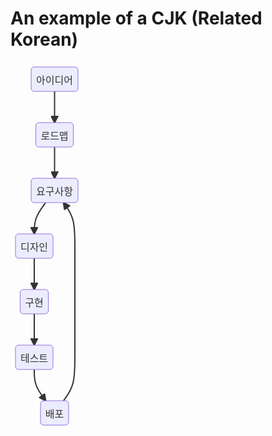 # An example of a CJK (Related Korean)

<svg fill="#333" aria-labelledby="chart-title-a chart-desc-a" font-family="&quot;trebuchet ms&quot;,verdana,arial,sans-serif" font-size="16px" style="max-width:116px" viewBox="-8 -8 116 589">
  <marker id="a" fill="#333" stroke="#333" markerHeight="12" markerUnits="userSpaceOnUse" markerWidth="12" orient="auto" refX="9" refY="5" viewBox="0 0 10 10">
    <path stroke-dasharray="1,0" d="m0 0 10 5-10 5z"/>
  </marker>
  <marker fill="#333" stroke="#333" markerHeight="12" markerUnits="userSpaceOnUse" markerWidth="12" orient="auto" refX="0" refY="5" viewBox="0 0 10 10">
    <path stroke-dasharray="1,0" d="m0 5 10 5V0z"/>
  </marker>
  <marker fill="#333" stroke="#333" markerHeight="11" markerUnits="userSpaceOnUse" markerWidth="11" orient="auto" refX="11" refY="5" viewBox="0 0 10 10">
    <circle cx="5" cy="5" r="5" stroke-dasharray="1,0"/>
  </marker>
  <marker fill="#333" stroke="#333" markerHeight="11" markerUnits="userSpaceOnUse" markerWidth="11" orient="auto" refX="-1" refY="5" viewBox="0 0 10 10">
    <circle cx="5" cy="5" r="5" stroke-dasharray="1,0"/>
  </marker>
  <marker fill="#333" stroke="#333" markerHeight="11" markerUnits="userSpaceOnUse" markerWidth="11" orient="auto" refX="12" refY="5.2" viewBox="0 0 11 11"/>
  <marker fill="#333" stroke="#333" markerHeight="11" markerUnits="userSpaceOnUse" markerWidth="11" orient="auto" refX="-1" refY="5.2" viewBox="0 0 11 11"/>
  <path fill="none" stroke="#333" stroke-dasharray="0" stroke-width="2px" marker-end="url(#a)" d="M62.5 39v50"/>
  <path fill="none" stroke="#333" stroke-dasharray="0" stroke-width="2px" marker-end="url(#a)" d="M62.5 128v50"/>
  <path fill="none" stroke="#333" stroke-dasharray="0" stroke-width="2px" marker-end="url(#a)" d="m48.258 217-3.043 4.167c-3.043 4.166-9.129 12.5-12.172 20.833C30 250.333 30 258.667 30 262.833V267"/>
  <path fill="none" stroke="#333" stroke-dasharray="0" stroke-width="2px" marker-end="url(#a)" d="M30 306v50"/>
  <path fill="none" stroke="#333" stroke-dasharray="0" stroke-width="2px" marker-end="url(#a)" d="M30 395v50"/>
  <path fill="none" stroke="#333" stroke-dasharray="0" stroke-width="2px" marker-end="url(#a)" d="M30 484v4.167c0 4.166 0 12.5 3.043 20.833 3.043 8.333 9.13 16.667 12.172 20.833L48.258 534"/>
  <path fill="none" stroke="#333" stroke-dasharray="0" stroke-width="2px" marker-end="url(#a)" d="m76.742 534 3.043-4.167c3.043-4.166 9.129-12.5 12.172-24.083C95 494.167 95 479.333 95 464.5v-178c0-14.833 0-29.667-3.043-41.25-3.043-11.583-9.13-19.917-12.172-24.083L76.742 217"/>
  <foreignObject width="0" height="0" color="#333" style="background-color:#e8e8e8;text-align:center">
    <div xmlns="http://www.w3.org/1999/xhtml" display="inline-block" style="white-space:nowrap">
      <span fill="#333" color="#333" style="background-color:#e8e8e8;text-align:center"/>
    </div>
  </foreignObject>
  <foreignObject width="0" height="0" color="#333" style="background-color:#e8e8e8;text-align:center">
    <div xmlns="http://www.w3.org/1999/xhtml" display="inline-block" style="white-space:nowrap">
      <span fill="#333" color="#333" style="background-color:#e8e8e8;text-align:center"/>
    </div>
  </foreignObject>
  <foreignObject width="0" height="0" color="#333" style="background-color:#e8e8e8;text-align:center">
    <div xmlns="http://www.w3.org/1999/xhtml" display="inline-block" style="white-space:nowrap">
      <span fill="#333" color="#333" style="background-color:#e8e8e8;text-align:center"/>
    </div>
  </foreignObject>
  <foreignObject width="0" height="0" color="#333" style="background-color:#e8e8e8;text-align:center">
    <div xmlns="http://www.w3.org/1999/xhtml" display="inline-block" style="white-space:nowrap">
      <span fill="#333" color="#333" style="background-color:#e8e8e8;text-align:center"/>
    </div>
  </foreignObject>
  <foreignObject width="0" height="0" color="#333" style="background-color:#e8e8e8;text-align:center">
    <div xmlns="http://www.w3.org/1999/xhtml" display="inline-block" style="white-space:nowrap">
      <span fill="#333" color="#333" style="background-color:#e8e8e8;text-align:center"/>
    </div>
  </foreignObject>
  <foreignObject width="0" height="0" color="#333" style="background-color:#e8e8e8;text-align:center">
    <div xmlns="http://www.w3.org/1999/xhtml" display="inline-block" style="white-space:nowrap">
      <span fill="#333" color="#333" style="background-color:#e8e8e8;text-align:center"/>
    </div>
  </foreignObject>
  <foreignObject width="0" height="0" color="#333" style="background-color:#e8e8e8;text-align:center">
    <div xmlns="http://www.w3.org/1999/xhtml" display="inline-block" style="white-space:nowrap">
      <span fill="#333" color="#333" style="background-color:#e8e8e8;text-align:center"/>
    </div>
  </foreignObject>
  <g transform="translate(62.5 19.5)">
    <rect width="75" height="39" x="-37.5" y="-19.5" fill="#ececff" stroke="#9370db" stroke-width="1px" rx="5" ry="5"/>
    <foreignObject width="60" height="24" color="#333" style="text-align:center" transform="translate(-30 -12)">
      <div xmlns="http://www.w3.org/1999/xhtml" display="inline-block" style="white-space:nowrap">
        <span fill="#333" color="#333">
          아이디어
        </span>
      </div>
    </foreignObject>
  </g>
  <g transform="translate(62.5 108.5)">
    <rect width="60" height="39" x="-30" y="-19.5" fill="#ececff" stroke="#9370db" stroke-width="1px" rx="5" ry="5"/>
    <foreignObject width="45" height="24" color="#333" style="text-align:center" transform="translate(-22.5 -12)">
      <div xmlns="http://www.w3.org/1999/xhtml" display="inline-block" style="white-space:nowrap">
        <span fill="#333" color="#333">
          로드맵
        </span>
      </div>
    </foreignObject>
  </g>
  <g transform="translate(62.5 197.5)">
    <rect width="75" height="39" x="-37.5" y="-19.5" fill="#ececff" stroke="#9370db" stroke-width="1px" rx="5" ry="5"/>
    <foreignObject width="60" height="24" color="#333" style="text-align:center" transform="translate(-30 -12)">
      <div xmlns="http://www.w3.org/1999/xhtml" display="inline-block" style="white-space:nowrap">
        <span fill="#333" color="#333">
          요구사항
        </span>
      </div>
    </foreignObject>
  </g>
  <g transform="translate(30 286.5)">
    <rect width="60" height="39" x="-30" y="-19.5" fill="#ececff" stroke="#9370db" stroke-width="1px" rx="5" ry="5"/>
    <foreignObject width="45" height="24" color="#333" style="text-align:center" transform="translate(-22.5 -12)">
      <div xmlns="http://www.w3.org/1999/xhtml" display="inline-block" style="white-space:nowrap">
        <span fill="#333" color="#333">
          디자인
        </span>
      </div>
    </foreignObject>
  </g>
  <g transform="translate(30 375.5)">
    <rect width="45" height="39" x="-22.5" y="-19.5" fill="#ececff" stroke="#9370db" stroke-width="1px" rx="5" ry="5"/>
    <foreignObject width="30" height="24" color="#333" style="text-align:center" transform="translate(-15 -12)">
      <div xmlns="http://www.w3.org/1999/xhtml" display="inline-block" style="white-space:nowrap">
        <span fill="#333" color="#333">
          구현
        </span>
      </div>
    </foreignObject>
  </g>
  <g transform="translate(30 464.5)">
    <rect width="60" height="39" x="-30" y="-19.5" fill="#ececff" stroke="#9370db" stroke-width="1px" rx="5" ry="5"/>
    <foreignObject width="45" height="24" color="#333" style="text-align:center" transform="translate(-22.5 -12)">
      <div xmlns="http://www.w3.org/1999/xhtml" display="inline-block" style="white-space:nowrap">
        <span fill="#333" color="#333">
          테스트
        </span>
      </div>
    </foreignObject>
  </g>
  <g transform="translate(62.5 553.5)">
    <rect width="45" height="39" x="-22.5" y="-19.5" fill="#ececff" stroke="#9370db" stroke-width="1px" rx="5" ry="5"/>
    <foreignObject width="30" height="24" color="#333" style="text-align:center" transform="translate(-15 -12)">
      <div xmlns="http://www.w3.org/1999/xhtml" display="inline-block" style="white-space:nowrap">
        <span fill="#333" color="#333">
          배포
        </span>
      </div>
    </foreignObject>
  </g>
</svg>
